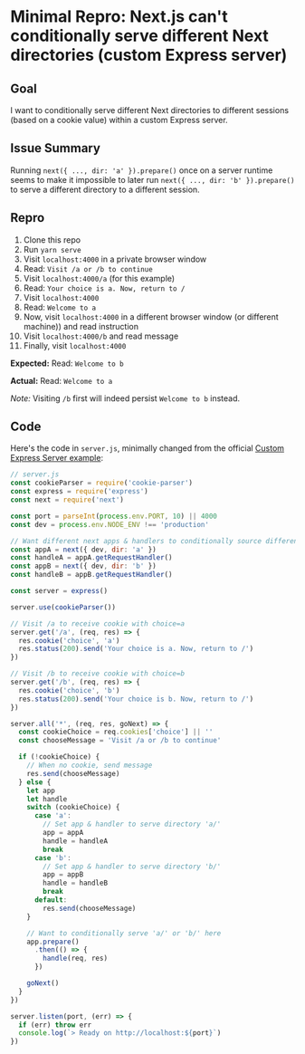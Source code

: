 # Minimal Repro: Next.js can't conditionally serve different Next directories (custom Express server)

## Goal

I want to conditionally serve different Next directories to different sessions (based on a cookie value) within a custom Express server.

## Issue Summary

Running `next({ ..., dir: 'a' }).prepare()` once on a server runtime seems to make it impossible to later run `next({ ..., dir: 'b' }).prepare()` to serve a different directory to a different session.

## Repro

1.  Clone this repo
2.  Run `yarn serve`
3.  Visit `localhost:4000` in a private browser window
4.  Read: `Visit /a or /b to continue`
5.  Visit `localhost:4000/a` (for this example)
6.  Read: `Your choice is a. Now, return to /`
7.  Visit `localhost:4000`
8.  Read: `Welcome to a`
9.  Now, visit `localhost:4000` in a different browser window (or different machine)) and read instruction
10. Visit `localhost:4000/b` and read message
11. Finally, visit `localhost:4000`

**Expected:** Read: `Welcome to b`

**Actual:** Read: `Welcome to a`

*Note:* Visiting `/b` first will indeed persist `Welcome to b` instead.

## Code

Here's the code in `server.js`, minimally changed from the official [Custom Express Server example](https://github.com/vercel/next.js/tree/canary/examples/custom-server-express):

```js
// server.js
const cookieParser = require('cookie-parser')
const express = require('express')
const next = require('next')

const port = parseInt(process.env.PORT, 10) || 4000
const dev = process.env.NODE_ENV !== 'production'

// Want different next apps & handlers to conditionally source different directories
const appA = next({ dev, dir: 'a' })
const handleA = appA.getRequestHandler()
const appB = next({ dev, dir: 'b' })
const handleB = appB.getRequestHandler()

const server = express()

server.use(cookieParser())

// Visit /a to receive cookie with choice=a
server.get('/a', (req, res) => {
  res.cookie('choice', 'a')
  res.status(200).send('Your choice is a. Now, return to /')
})

// Visit /b to receive cookie with choice=b
server.get('/b', (req, res) => {
  res.cookie('choice', 'b')
  res.status(200).send('Your choice is b. Now, return to /')
})

server.all('*', (req, res, goNext) => {
  const cookieChoice = req.cookies['choice'] || ''
  const chooseMessage = 'Visit /a or /b to continue'

  if (!cookieChoice) {
    // When no cookie, send message
    res.send(chooseMessage)
  } else {
    let app
    let handle
    switch (cookieChoice) {
      case 'a':
        // Set app & handler to serve directory 'a/'
        app = appA
        handle = handleA
        break
      case 'b':
        // Set app & handler to serve directory 'b/'
        app = appB
        handle = handleB
        break
      default:
        res.send(chooseMessage)
    }

    // Want to conditionally serve 'a/' or 'b/' here
    app.prepare()
      .then(() => {
        handle(req, res) 
      })

    goNext()
  }
})

server.listen(port, (err) => {
  if (err) throw err
  console.log(`> Ready on http://localhost:${port}`)
})
```
